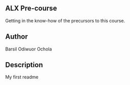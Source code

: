 ## ALX Pre-course
Getting in the know-how of the precursors to this course.

## Author
Barsil Odiwuor Ochola

## Description
My first readme
